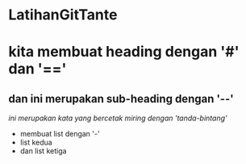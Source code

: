 # LatihanGitTante
kita membuat heading dengan '#' dan '=='
==
dan ini merupakan sub-heading dengan '--'
--
*ini merupakan kata yang bercetak miring dengan 'tanda-bintang'*
- membuat list dengan '-'
- list kedua
- dan list ketiga
